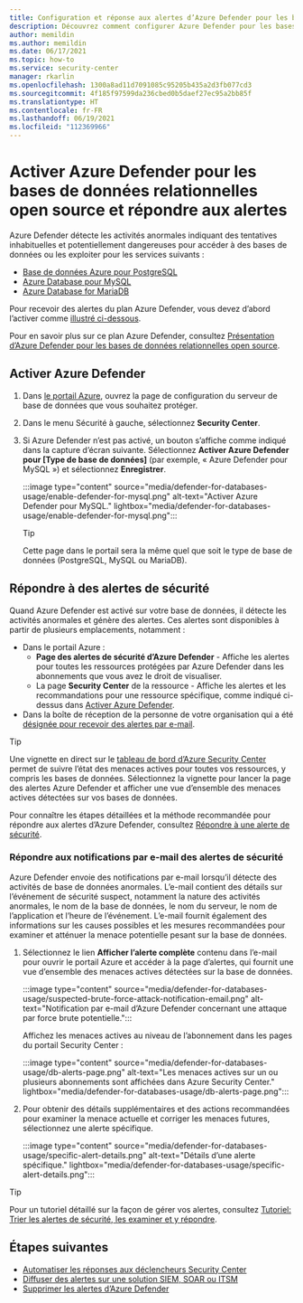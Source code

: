 ```yaml
---
title: Configuration et réponse aux alertes d’Azure Defender pour les bases de données relationnelles open source
description: Découvrez comment configurer Azure Defender pour les bases de données relationnelles open source afin de détecter les activités anormales de base de données indiquant des menaces de sécurité potentielles pour la base de données.
author: memildin
ms.author: memildin
ms.date: 06/17/2021
ms.topic: how-to
ms.service: security-center
manager: rkarlin
ms.openlocfilehash: 1300a8ad11d7091085c95205b435a2d3fb077cd3
ms.sourcegitcommit: 4f185f97599da236cbed0b5daef27ec95a2bb85f
ms.translationtype: HT
ms.contentlocale: fr-FR
ms.lasthandoff: 06/19/2021
ms.locfileid: "112369966"
---
```

# <a name="enable-azure-defender-for-open-source-relational-databases-and-respond-to-alerts"></a>Activer Azure Defender pour les bases de données relationnelles open source et répondre aux alertes

Azure Defender détecte les activités anormales indiquant des tentatives inhabituelles et potentiellement dangereuses pour accéder à des bases de données ou les exploiter pour les services suivants :

- [Base de données Azure pour PostgreSQL](../postgresql/index.yml)
- [Azure Database pour MySQL](../mysql/index.yml)
- [Azure Database for MariaDB](../mariadb/index.yml)

Pour recevoir des alertes du plan Azure Defender, vous devez d’abord l’activer comme [illustré ci-dessous](#enable-azure-defender).

Pour en savoir plus sur ce plan Azure Defender, consultez [Présentation d’Azure Defender pour les bases de données relationnelles open source](defender-for-databases-introduction.md).

## <a name="enable-azure-defender"></a>Activer Azure Defender

1. Dans [le portail Azure](https://portal.azure.com), ouvrez la page de configuration du serveur de base de données que vous souhaitez protéger.

1. Dans le menu Sécurité à gauche, sélectionnez **Security Center**.

1. Si Azure Defender n’est pas activé, un bouton s’affiche comme indiqué dans la capture d’écran suivante. Sélectionnez **Activer Azure Defender pour [Type de base de données]** (par exemple, « Azure Defender pour MySQL ») et sélectionnez **Enregistrer**.

    :::image type="content" source="media/defender-for-databases-usage/enable-defender-for-mysql.png" alt-text="Activer Azure Defender pour MySQL." lightbox="media/defender-for-databases-usage/enable-defender-for-mysql.png":::

    > [!TIP]
    > Cette page dans le portail sera la même quel que soit le type de base de données (PostgreSQL, MySQL ou MariaDB).

## <a name="respond-to-security-alerts"></a>Répondre à des alertes de sécurité

Quand Azure Defender est activé sur votre base de données, il détecte les activités anormales et génère des alertes. Ces alertes sont disponibles à partir de plusieurs emplacements, notamment :

- Dans le portail Azure :
    - **Page des alertes de sécurité d’Azure Defender** - Affiche les alertes pour toutes les ressources protégées par Azure Defender dans les abonnements que vous avez le droit de visualiser.
    - La page **Security Center** de la ressource - Affiche les alertes et les recommandations pour une ressource spécifique, comme indiqué ci-dessus dans [Activer Azure Defender](#enable-azure-defender).
- Dans la boîte de réception de la personne de votre organisation qui a été [ désignée pour recevoir des alertes par e-mail](security-center-provide-security-contact-details.md).  

> [!TIP]
> Une vignette en direct sur le [tableau de bord d’Azure Security Center](overview-page.md) permet de suivre l’état des menaces actives pour toutes vos ressources, y compris les bases de données. Sélectionnez la vignette pour lancer la page des alertes Azure Defender et afficher une vue d’ensemble des menaces actives détectées sur vos bases de données.
>
> Pour connaître les étapes détaillées et la méthode recommandée pour répondre aux alertes d’Azure Defender, consultez [Répondre à une alerte de sécurité](tutorial-security-incident.md#respond-to-a-security-alert).


### <a name="respond-to-email-notifications-of-security-alerts"></a>Répondre aux notifications par e-mail des alertes de sécurité

Azure Defender envoie des notifications par e-mail lorsqu’il détecte des activités de base de données anormales. L’e-mail contient des détails sur l’événement de sécurité suspect, notamment la nature des activités anormales, le nom de la base de données, le nom du serveur, le nom de l’application et l’heure de l’événement. L’e-mail fournit également des informations sur les causes possibles et les mesures recommandées pour examiner et atténuer la menace potentielle pesant sur la base de données.

1. Sélectionnez le lien **Afficher l’alerte complète** contenu dans l’e-mail pour ouvrir le portail Azure et accéder à la page d’alertes, qui fournit une vue d’ensemble des menaces actives détectées sur la base de données.
    
    :::image type="content" source="media/defender-for-databases-usage/suspected-brute-force-attack-notification-email.png" alt-text="Notification par e-mail d’Azure Defender concernant une attaque par force brute potentielle.":::

    Affichez les menaces actives au niveau de l’abonnement dans les pages du portail Security Center :

    :::image type="content" source="media/defender-for-databases-usage/db-alerts-page.png" alt-text="Les menaces actives sur un ou plusieurs abonnements sont affichées dans Azure Security Center." lightbox="media/defender-for-databases-usage/db-alerts-page.png":::

1. Pour obtenir des détails supplémentaires et des actions recommandées pour examiner la menace actuelle et corriger les menaces futures, sélectionnez une alerte spécifique.
    
    :::image type="content" source="media/defender-for-databases-usage/specific-alert-details.png" alt-text="Détails d’une alerte spécifique." lightbox="media/defender-for-databases-usage/specific-alert-details.png":::


> [!TIP]
> Pour un tutoriel détaillé sur la façon de gérer vos alertes, consultez [Tutoriel: Trier les alertes de sécurité, les examiner et y répondre](tutorial-security-incident.md).


## <a name="next-steps"></a>Étapes suivantes

- [Automatiser les réponses aux déclencheurs Security Center](workflow-automation.md)
- [Diffuser des alertes sur une solution SIEM, SOAR ou ITSM](export-to-siem.md)
- [Supprimer les alertes d’Azure Defender](alerts-suppression-rules.md)